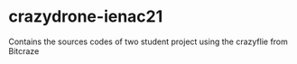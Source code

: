 # crazydrone-ienac21
Contains the sources codes of two student project using the crazyflie from Bitcraze
